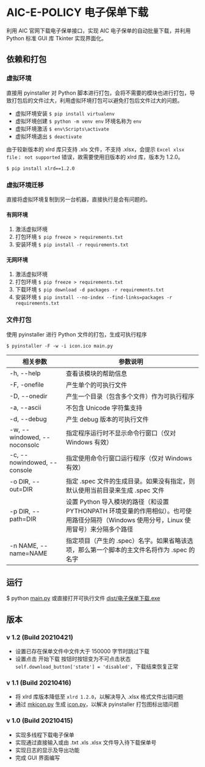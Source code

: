 # AIC-E-POLICY 电子保单下载
利用 AIC 官网下载电子保单接口，实现 AIC 电子保单的自动批量下载，并利用 Python 标准 GUI 库 Tkinter 实现界面化。


## 依赖和打包

### 虚拟环境
直接用 pyinstaller 对 Python 脚本进行打包，会将不需要的模块也进行打包，导致打包后的文件过大，利用虚拟环境打包可以避免打包后文件过大的问题。
- 虚拟环境安装 `$ pip install virtualenv`
- 虚拟环境创建 `$ python -m venv env` 环境名称为 `env`
- 虚拟环境激活 `$ env\Scripts\activate`
- 虚拟环境退出 `$ deactivate`

由于较新版本的 xlrd 库只支持 .xls 文件，不支持 .xlsx，会提示 `Excel xlsx file； not supported` 错误，故需要使用旧版本的 xlrd 库，版本为 1.2.0。

`$ pip install xlrd==1.2.0`

### 虚拟环境迁移

直接将虚拟环境复制到另一台机器，直接执行是会有问题的。

#### 有网环境
1. 激活虚拟环境
2. 打包环境 `$ pip freeze > requirements.txt`
3. 安装环境 `$ pip install -r requirements.txt`

#### 无网环境
1. 激活虚拟环境
2. 打包环境 `$ pip freeze > requirements.txt`
3. 下载环境 `$ pip download -d packages -r requirements.txt`
4. 安装环境 `$ pip install --no-index --find-links=packages -r requirements.txt`

### 文件打包

使用 pyinstaller 进行 Python 文件的打包，生成可执行程序

`$ pyinstaller -F -w -i icon.ico main.py`

|相关参数      |参数说明|
|----------------------------|----------------------------|
|-h, --help                  |查看该模块的帮助信息|
|-F, -onefile                |产生单个的可执行文件|
|-D, --onedir                |产生一个目录（包含多个文件）作为可执行程序|
|-a, --ascii                 |不包含 Unicode 字符集支持|
|-d, --debug                 |产生 debug 版本的可执行文件|
|-w, --windowed, --noconsolc |指定程序运行时不显示命令行窗口（仅对 Windows 有效）|
|-c, --nowindowed, --console |指定使用命令行窗口运行程序（仅对 Windows 有效）|
|-o DIR, --out=DIR           |指定 .spec 文件的生成目录。如果没有指定，则默认使用当前目录来生成 .spec 文件|
|-p DIR, --path=DIR          |设置 Python 导入模块的路径（和设置 PYTHONPATH 环境变量的作用相似）。也可使用路径分隔符（Windows 使用分号，Linux 使用冒号）来分隔多个路径|
|-n NAME, --name=NAME        |指定项目（产生的 .spec）名字。如果省略该选项，那么第一个脚本的主文件名将作为 .spec 的名字|

## 运行
$ python [main.py](https://github.com/mrmmmt/AIC-E-POLICY/blob/master/main.py) 或直接打开可执行文件 [dist/电子保单下载.exe](https://github.com/mrmmmt/AIC-E-POLICY/tree/master/dist)

## 版本
### v 1.2 (Build 20210421)
- 设置已存在保单文件中文件大于 150000 字节时跳过下载
- 设置点击 开始下载 按钮时按钮变为不可点击状态 `self.download_button['state'] = 'disabled'`，下载结束恢复正常

### v 1.1 (Build 20210416)
- 将 xlrd 库版本降低至 `xlrd 1.2.0`，以解决导入 .xlsx 格式文件出错问题
- 通过 [mkicon.py](https://github.com/mrmmmt/AIC-E-POLICY/blob/master/mkicon.py) 生成 [icon.py](https://github.com/mrmmmt/AIC-E-POLICY/blob/master/icon.py)，以解决 pyinstaller 打包图标出错问题

### v 1.0 (Build 20210415)
- 实现多线程下载电子保单
- 实现通过直接输入或由 .txt .xls .xlsx 文件导入待下载保单号
- 实现日志的显示及导出功能
- 完成 GUI 界面编写

